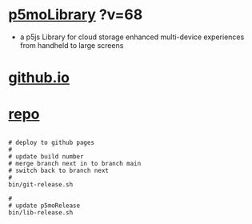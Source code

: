 # [p5moLibrary](https://github.com/molab-itp/p5moLibrary) ?v=68

- a p5js Library for cloud storage enhanced multi-device experiences from handheld to large screens

# [github.io](https://molab-itp.github.io/p5moLibrary/src?v=68)

# [repo](https://github.com/molab-itp/p5moLibrary)

```

# deploy to github pages
#
# update build number
# merge branch next in to branch main
# switch back to branch next
#
bin/git-release.sh

#
# update p5moRelease
bin/lib-release.sh


```

